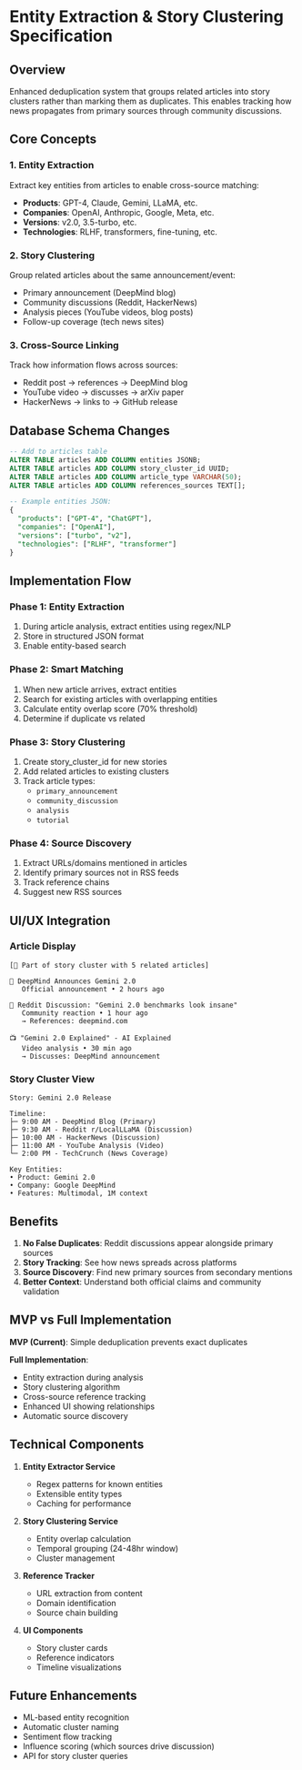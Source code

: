 # Entity Extraction & Story Clustering Specification

## Overview
Enhanced deduplication system that groups related articles into story clusters rather than marking them as duplicates. This enables tracking how news propagates from primary sources through community discussions.

## Core Concepts

### 1. Entity Extraction
Extract key entities from articles to enable cross-source matching:
- **Products**: GPT-4, Claude, Gemini, LLaMA, etc.
- **Companies**: OpenAI, Anthropic, Google, Meta, etc.
- **Versions**: v2.0, 3.5-turbo, etc.
- **Technologies**: RLHF, transformers, fine-tuning, etc.

### 2. Story Clustering
Group related articles about the same announcement/event:
- Primary announcement (DeepMind blog)
- Community discussions (Reddit, HackerNews)
- Analysis pieces (YouTube videos, blog posts)
- Follow-up coverage (tech news sites)

### 3. Cross-Source Linking
Track how information flows across sources:
- Reddit post → references → DeepMind blog
- YouTube video → discusses → arXiv paper
- HackerNews → links to → GitHub release

## Database Schema Changes

```sql
-- Add to articles table
ALTER TABLE articles ADD COLUMN entities JSONB;
ALTER TABLE articles ADD COLUMN story_cluster_id UUID;
ALTER TABLE articles ADD COLUMN article_type VARCHAR(50);
ALTER TABLE articles ADD COLUMN references_sources TEXT[];

-- Example entities JSON:
{
  "products": ["GPT-4", "ChatGPT"],
  "companies": ["OpenAI"],
  "versions": ["turbo", "v2"],
  "technologies": ["RLHF", "transformer"]
}
```

## Implementation Flow

### Phase 1: Entity Extraction
1. During article analysis, extract entities using regex/NLP
2. Store in structured JSON format
3. Enable entity-based search

### Phase 2: Smart Matching
1. When new article arrives, extract entities
2. Search for existing articles with overlapping entities
3. Calculate entity overlap score (70% threshold)
4. Determine if duplicate vs related

### Phase 3: Story Clustering
1. Create story_cluster_id for new stories
2. Add related articles to existing clusters
3. Track article types:
   - `primary_announcement`
   - `community_discussion`
   - `analysis`
   - `tutorial`

### Phase 4: Source Discovery
1. Extract URLs/domains mentioned in articles
2. Identify primary sources not in RSS feeds
3. Track reference chains
4. Suggest new RSS sources

## UI/UX Integration

### Article Display
```
[🔗 Part of story cluster with 5 related articles]

📰 DeepMind Announces Gemini 2.0
   Official announcement • 2 hours ago

💬 Reddit Discussion: "Gemini 2.0 benchmarks look insane"
   Community reaction • 1 hour ago
   → References: deepmind.com

📺 "Gemini 2.0 Explained" - AI Explained
   Video analysis • 30 min ago
   → Discusses: DeepMind announcement
```

### Story Cluster View
```
Story: Gemini 2.0 Release

Timeline:
├─ 9:00 AM - DeepMind Blog (Primary)
├─ 9:30 AM - Reddit r/LocalLLaMA (Discussion)
├─ 10:00 AM - HackerNews (Discussion)
├─ 11:00 AM - YouTube Analysis (Video)
└─ 2:00 PM - TechCrunch (News Coverage)

Key Entities:
• Product: Gemini 2.0
• Company: Google DeepMind
• Features: Multimodal, 1M context
```

## Benefits

1. **No False Duplicates**: Reddit discussions appear alongside primary sources
2. **Story Tracking**: See how news spreads across platforms
3. **Source Discovery**: Find new primary sources from secondary mentions
4. **Better Context**: Understand both official claims and community validation

## MVP vs Full Implementation

**MVP (Current)**: Simple deduplication prevents exact duplicates

**Full Implementation**:
- Entity extraction during analysis
- Story clustering algorithm
- Cross-source reference tracking
- Enhanced UI showing relationships
- Automatic source discovery

## Technical Components

1. **Entity Extractor Service**
   - Regex patterns for known entities
   - Extensible entity types
   - Caching for performance

2. **Story Clustering Service**
   - Entity overlap calculation
   - Temporal grouping (24-48hr window)
   - Cluster management

3. **Reference Tracker**
   - URL extraction from content
   - Domain identification
   - Source chain building

4. **UI Components**
   - Story cluster cards
   - Reference indicators
   - Timeline visualizations

## Future Enhancements

- ML-based entity recognition
- Automatic cluster naming
- Sentiment flow tracking
- Influence scoring (which sources drive discussion)
- API for story cluster queries